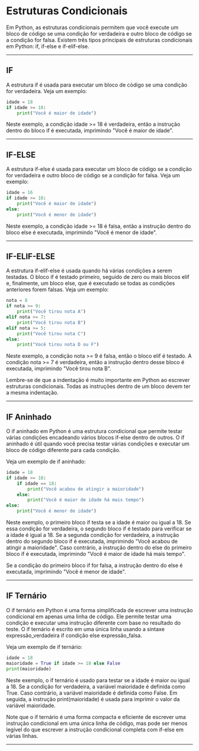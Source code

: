 # **Estruturas Condicionais**

Em Python, as estruturas condicionais permitem que você execute um bloco de código se uma condição for verdadeira e outro bloco de código se a condição for falsa. Existem três tipos principais de estruturas condicionais em Python: if, if-else e if-elif-else.

---

## **IF**

A estrutura if é usada para executar um bloco de código se uma condição for verdadeira. Veja um exemplo:

~~~py
idade = 18
if idade >= 18:
    print("Você é maior de idade")
~~~

Neste exemplo, a condição idade >= 18 é verdadeira, então a instrução dentro do bloco if é executada, imprimindo "Você é maior de idade".

---

## **IF-ELSE**

A estrutura if-else é usada para executar um bloco de código se a condição for verdadeira e outro bloco de código se a condição for falsa. Veja um exemplo:

~~~py
idade = 16
if idade >= 18:
    print("Você é maior de idade")
else:
    print("Você é menor de idade")
~~~

Neste exemplo, a condição idade >= 18 é falsa, então a instrução dentro do bloco else é executada, imprimindo "Você é menor de idade".

---

## **IF-ELIF-ELSE**

A estrutura if-elif-else é usada quando há várias condições a serem testadas. O bloco if é testado primeiro, seguido de zero ou mais blocos elif e, finalmente, um bloco else, que é executado se todas as condições anteriores forem falsas. Veja um exemplo:

~~~py
nota = 8
if nota >= 9:
    print("Você tirou nota A")
elif nota >= 7:
    print("Você tirou nota B")
elif nota >= 5:
    print("Você tirou nota C")
else:
    print("Você tirou nota D ou F")
~~~

Neste exemplo, a condição nota >= 9 é falsa, então o bloco elif é testado. A condição nota >= 7 é verdadeira, então a instrução dentro desse bloco é executada, imprimindo "Você tirou nota B".

Lembre-se de que a indentação é muito importante em Python ao escrever estruturas condicionais. Todas as instruções dentro de um bloco devem ter a mesma indentação.

---

## **IF Aninhado**

O if aninhado em Python é uma estrutura condicional que permite testar várias condições encadeando vários blocos if-else dentro de outros. O if aninhado é útil quando você precisa testar várias condições e executar um bloco de código diferente para cada condição.

Veja um exemplo de if aninhado:

~~~py
idade = 18
if idade >= 18:
    if idade == 18:
        print("Você acabou de atingir a maioridade")
    else:
        print("Você é maior de idade há mais tempo")
else:
    print("Você é menor de idade")
~~~

Neste exemplo, o primeiro bloco if testa se a idade é maior ou igual a 18. Se essa condição for verdadeira, o segundo bloco if é testado para verificar se a idade é igual a 18. Se a segunda condição for verdadeira, a instrução dentro do segundo bloco if é executada, imprimindo "Você acabou de atingir a maioridade". Caso contrário, a instrução dentro do else do primeiro bloco if é executada, imprimindo "Você é maior de idade há mais tempo".

Se a condição do primeiro bloco if for falsa, a instrução dentro do else é executada, imprimindo "Você é menor de idade".

---

## **IF Ternário**

O if ternário em Python é uma forma simplificada de escrever uma instrução condicional em apenas uma linha de código. Ele permite testar uma condição e executar uma instrução diferente com base no resultado do teste. O if ternário é escrito em uma única linha usando a sintaxe expressão_verdadeira if condição else expressão_falsa.

Veja um exemplo de if ternário:

~~~py
idade = 18
maioridade = True if idade >= 18 else False
print(maioridade)
~~~

Neste exemplo, o if ternário é usado para testar se a idade é maior ou igual a 18. Se a condição for verdadeira, a variável maioridade é definida como True. Caso contrário, a variável maioridade é definida como False. Em seguida, a instrução print(maioridade) é usada para imprimir o valor da variável maioridade.

Note que o if ternário é uma forma compacta e eficiente de escrever uma instrução condicional em uma única linha de código, mas pode ser menos legível do que escrever a instrução condicional completa com if-else em várias linhas.

---